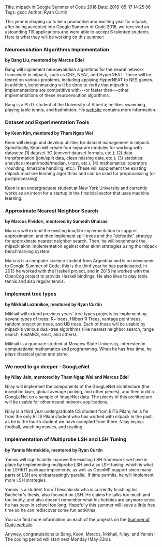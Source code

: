 Title: mlpack in Google Summer of Code 2016
Date: 2016-05-17 14:25:06
Tags: gsoc
Author: Ryan Curtin

This year is shaping up to be a productive and exciting year for mlpack; after
being accepted into Google Summer of Code 2016, we received an astounding 119
applications and were able to accept 6 talented students.  Here is what they
will be working on this summer:

### Neuroevolution Algorithms Implementation
**by Bang Liu, mentored by Marcus Edel**

Bang will implement neuroevolution algorithms for the neural network framework
in mlpack, such as CNE, NEAT, and HyperNEAT.  These will be tested on various
problems, including applying HyperNEAT to NES games.  In addition, benchmarking
will be done to verify that mlpack's implementations are competitive with---or
faster than---other implementations of these neuroevolution algorithms.

Bang is a Ph.D. student at the University of Alberta; he likes swimming, playing
table tennis, and badminton.  His [website](http://www.ualberta.ca/~bang3/)
contains more information.

### Dataset and Experimentation Tools
**by Keon Kim, mentored by Tham Ngap Wei**

Keon will design and develop utilities for dataset management in
mlpack.  Specifically, Keon will create four separate modules for
working with datasets: (1) dataset I/O (convert dataset formats, etc.);
(2) data transformation (join/split data, clean missing data, etc.); (3)
statistical analytics (mean/mode/median, t-test, etc.); (4) mathematical
operators (rounding, timezone handling, etc.).  These will supplement
the existing mlpack machine learning algorithms and can be used for
preprocessing (or postprocessing).

Keon is an undergraduate student at New York University and currently works as an
intern for a startup in the financial sector that uses machine learning.

### Approximate Nearest Neighbor Search
**by Marcos Pividori, mentored by Sumedh Ghaisas**

Marcos will extend the existing knn/kfn implementation to support
approximation, and then implement spill trees and the "defeatist"
strategy for approximate nearest neighbor search.  Then, he will
benchmark the mlpack aknn implementation against other aknn strategies
using the mlpack benchmarking system.

Marcos is a computer science student from Argentina and is no newcomer to Google
Summer of Code; this is the third year he has participated.  In 2013 he worked
with the Haskell project, and in 2015 he worked with the OpenCog project to
provide Haskell bindings.  He also likes to play table tennis and also regular
tennis.

### Implement tree types
**by Mikhail Lozhnikov, mentored by Ryan Curtin**

Mikhail will extend previous years' tree types projects by
implementing several types of trees: R+ trees, Hilbert R Trees, vantage
point trees, random projection trees, and UB trees.  Each of these will
be usable by mlpack's various dual-tree algorithms (like nearest
neighbor search, range search, FastMKS, emst, and others).

Mikhail is a graduate student at Moscow State University, interested in
computational mathematics and programming.  When he has free time, he plays
classical guitar and piano.

### We need to go deeper - GoogLeNet
**by Nilay Jain, mentored by Tham Ngap Wei and Marcus Edel**

Nilay will implement the components of the GoogLeNet architecture (the
inception layer, global average pooling, and other pieces), and then
build a GoogLeNet on a sample of ImageNet data.  The pieces of this
architecture will be usable for other neural network applications.

Nilay is a third year undergraduate CS student from BITS Pilani; he is far from
the only BITS Pilani student who has worked with mlpack in the past, as he is
the fourth student we have accepted from there.  Nilay enjoys football, watching
movies, and reading.

### Implementation of Multiprobe LSH and LSH Tuning
**by Yannis Mentekidis, mentored by Ryan Curtin**

Yannis will significantly improve the existing LSH framework we have
in place by implementing multiprobe LSH and also LSH tuning, which is
what the LSHKIT package implements, as well as OpenMP support since many
parts of LSH are embarrassingly parallel.  If time permits, he will
implement more LSH strategies.

Yannis is a student from Thessaloniki who is currently finishing his Bachelor's
thesis, also focused on LSH.  He claims he talks too much and too loudly, and
also doesn't remember what his hobbies are anymore since he has been in school
too long.  Hopefully this summer will leave a little free time so he can
rediscover some fun activities.

You can find more information on each of the projects on the
[Summer of Code
website](http://summerofcode.withgoogle.com/organizations/5376684740050944/).

Anyway, congratulations to Bang, Keon, Marcos, Mikhail, Nilay, and
Yannis!  The coding period will start next Monday (May 23rd).
